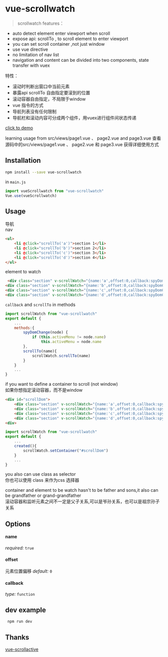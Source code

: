 # vue-scrollwatch

> scrollwatch
features：
- auto detect element enter viewport when scroll
- expose api: scrollTo , to scroll element to enter viewport 
- you can set scroll container ,not just window
- use vue directive
- no limitation of nav list
- navigation and content can be divided into two components, state transfer with vuex

特性：
- 滚动时判断出窗口中当前元素
- 暴露api scrollTo  自由指定要滚到的位置
- 滚动容器自由指定，不局限于window
- vue 指令的方式
- 导航列表没有任何限制
- 导航栏和滚动内容可分成两个组件，用vuex进行组件间状态传递


[click to demo](https://Desdesdesgo.github.io/vue-scrollwatch/)
 
 learning usage from src/views/page1.vue 、 page2.vue and page3.vue 
 查看源码中的src/views/page1.vue 、 page2.vue 和 page3.vue 获得详细使用方式
## Installation

```bash
npm install --save vue-scrollwatch
```

in `main.js`
```js 
import vueScrollwatch from "vue-scrollwatch"
Vue.use(vueScrollwatch)
```

## Usage
 导航   
 nav
```html
<ul>
    <li @click="scrollTo('a')">section 1</li>
    <li @click="scrollTo('b')">section 2</li>
    <li @click="scrollTo('c')">section 3</li>
    <li @click="scrollTo('d')">section 4</li>
</ul>

```

element to watch

```html
 <div class="section" v-scrollWatch="{name:'a',offset:0,callback:spyDomChange}">scetcion 1</div>
<div class="section" v-scrollWatch="{name:'b',offset:0,callback:spyDomChange}">scetcion 2</div>
<div class="section" v-scrollWatch="{name:'c',offset:0,callback:spyDomChange}">scetcion 3</div>
<div class="section" v-scrollWatch="{name:'d',offset:0,callback:spyDomChange}">scetcion 4</div>

```

`callback` and `scrollTo` in methods
```js 
import scrollWatch from "vue-scrollwatch"
export default {
    ...
    methods:{
        spyDomChange(node) {
            if (this.activeMenu != node.name)
                this.activeMenu = node.name
        },
        scrollTo(name){
            scrollWatch.scrollTo(name)
        }
    }
    ...
}

```


 if you want to define a container to scroll (not window)  
 如果你想指定滚动容器，而不是window 

```html
<div id="scrollDom">
    <div class="section" v-scrollWatch="{name:'a',offset:0,callback:spyDomChange}">scetcion 1</div>
    <div class="section" v-scrollWatch="{name:'b',offset:0,callback:spyDomChange}">scetcion 2</div>
    <div class="section" v-scrollWatch="{name:'c',offset:0,callback:spyDomChange}">scetcion 3</div>
    <div class="section" v-scrollWatch="{name:'d',offset:0,callback:spyDomChange}">scetcion 4</div>
<div>
```


```js 
import scrollWatch from "vue-scrollwatch"
export default {
    ...
    created(){
        scrollWatch.setContainer("#scrollDom")
    }
    ...
}
```
 you also can use class as selector  
 你也可以使用 class 来作为css 选择器

 container and element to be watch hasn't to be father and sons,it also can be grandfather or grand-grandfather  
 滚动容器和监听元素之间不一定是父子关系,可以是爷孙关系，也可以是祖宗孙子关系


## Options
#### name
*required:* `true` 

#### offset
元素位置偏移
*default:* `0`
 
#### callback
*type:* `function`

## dev example
``` js
 npm run dev
```

## Thanks
[vue-scrollactive](https://github.com/eddiemf/vue-scrollactive.git)

